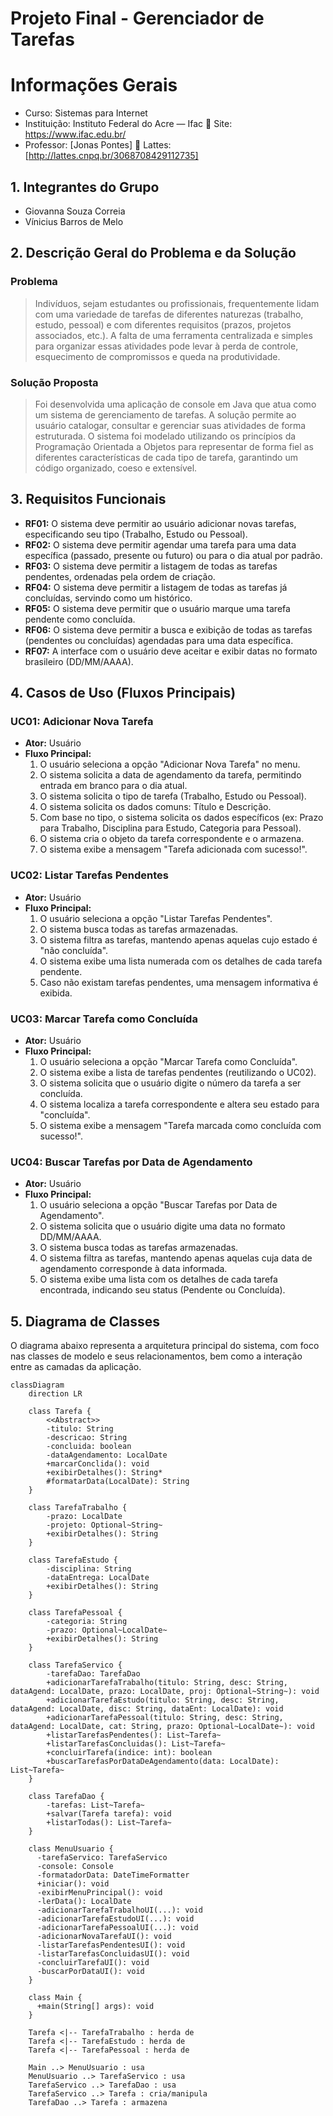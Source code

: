 # Projeto Final - Gerenciador de Tarefas

# Informações Gerais
- Curso: Sistemas para Internet
- Instituição: Instituto Federal do Acre — Ifac
🔗 Site: https://www.ifac.edu.br/
- Professor: [Jonas Pontes]
🔗 Lattes: [http://lattes.cnpq.br/3068708429112735]

## 1. Integrantes do Grupo

* Giovanna Souza Correia
* Vínicius Barros de Melo

## 2. Descrição Geral do Problema e da Solução

### Problema

> Indivíduos, sejam estudantes ou profissionais, frequentemente lidam com uma variedade de tarefas de diferentes naturezas (trabalho, estudo, pessoal) e com diferentes requisitos (prazos, projetos associados, etc.). A falta de uma ferramenta centralizada e simples para organizar essas atividades pode levar à perda de controle, esquecimento de compromissos e queda na produtividade.

### Solução Proposta

> Foi desenvolvida uma aplicação de console em Java que atua como um sistema de gerenciamento de tarefas. A solução permite ao usuário catalogar, consultar e gerenciar suas atividades de forma estruturada. O sistema foi modelado utilizando os princípios da Programação Orientada a Objetos para representar de forma fiel as diferentes características de cada tipo de tarefa, garantindo um código organizado, coeso e extensível.

## 3. Requisitos Funcionais

* **RF01:** O sistema deve permitir ao usuário adicionar novas tarefas, especificando seu tipo (Trabalho, Estudo ou Pessoal).
* **RF02:** O sistema deve permitir agendar uma tarefa para uma data específica (passado, presente ou futuro) ou para o dia atual por padrão.
* **RF03:** O sistema deve permitir a listagem de todas as tarefas pendentes, ordenadas pela ordem de criação.
* **RF04:** O sistema deve permitir a listagem de todas as tarefas já concluídas, servindo como um histórico.
* **RF05:** O sistema deve permitir que o usuário marque uma tarefa pendente como concluída.
* **RF06:** O sistema deve permitir a busca e exibição de todas as tarefas (pendentes ou concluídas) agendadas para uma data específica.
* **RF07:** A interface com o usuário deve aceitar e exibir datas no formato brasileiro (DD/MM/AAAA).

## 4. Casos de Uso (Fluxos Principais)

### UC01: Adicionar Nova Tarefa

* **Ator:** Usuário
* **Fluxo Principal:**
    1.  O usuário seleciona a opção "Adicionar Nova Tarefa" no menu.
    2.  O sistema solicita a data de agendamento da tarefa, permitindo entrada em branco para o dia atual.
    3.  O sistema solicita o tipo de tarefa (Trabalho, Estudo ou Pessoal).
    4.  O sistema solicita os dados comuns: Título e Descrição.
    5.  Com base no tipo, o sistema solicita os dados específicos (ex: Prazo para Trabalho, Disciplina para Estudo, Categoria para Pessoal).
    6.  O sistema cria o objeto da tarefa correspondente e o armazena.
    7.  O sistema exibe a mensagem "Tarefa adicionada com sucesso!".

### UC02: Listar Tarefas Pendentes

* **Ator:** Usuário
* **Fluxo Principal:**
    1.  O usuário seleciona a opção "Listar Tarefas Pendentes".
    2.  O sistema busca todas as tarefas armazenadas.
    3.  O sistema filtra as tarefas, mantendo apenas aquelas cujo estado é "não concluída".
    4.  O sistema exibe uma lista numerada com os detalhes de cada tarefa pendente.
    5.  Caso não existam tarefas pendentes, uma mensagem informativa é exibida.

### UC03: Marcar Tarefa como Concluída

* **Ator:** Usuário
* **Fluxo Principal:**
    1.  O usuário seleciona a opção "Marcar Tarefa como Concluída".
    2.  O sistema exibe a lista de tarefas pendentes (reutilizando o UC02).
    3.  O sistema solicita que o usuário digite o número da tarefa a ser concluída.
    4.  O sistema localiza a tarefa correspondente e altera seu estado para "concluída".
    5.  O sistema exibe a mensagem "Tarefa marcada como concluída com sucesso!".

### UC04: Buscar Tarefas por Data de Agendamento

* **Ator:** Usuário
* **Fluxo Principal:**
    1.  O usuário seleciona a opção "Buscar Tarefas por Data de Agendamento".
    2.  O sistema solicita que o usuário digite uma data no formato DD/MM/AAAA.
    3.  O sistema busca todas as tarefas armazenadas.
    4.  O sistema filtra as tarefas, mantendo apenas aquelas cuja data de agendamento corresponde à data informada.
    5.  O sistema exibe uma lista com os detalhes de cada tarefa encontrada, indicando seu status (Pendente ou Concluída).

## 5. Diagrama de Classes

O diagrama abaixo representa a arquitetura principal do sistema, com foco nas classes de modelo e seus relacionamentos, bem como a interação entre as camadas da aplicação.

```mermaid
classDiagram
    direction LR

    class Tarefa {
        <<Abstract>>
        -titulo: String
        -descricao: String
        -concluida: boolean
        -dataAgendamento: LocalDate
        +marcarConclida(): void
        +exibirDetalhes(): String*
        #formatarData(LocalDate): String
    }

    class TarefaTrabalho {
        -prazo: LocalDate
        -projeto: Optional~String~
        +exibirDetalhes(): String
    }

    class TarefaEstudo {
        -disciplina: String
        -dataEntrega: LocalDate
        +exibirDetalhes(): String
    }

    class TarefaPessoal {
        -categoria: String
        -prazo: Optional~LocalDate~
        +exibirDetalhes(): String
    }

    class TarefaServico {
        -tarefaDao: TarefaDao
        +adicionarTarefaTrabalho(titulo: String, desc: String, dataAgend: LocalDate, prazo: LocalDate, proj: Optional~String~): void
        +adicionarTarefaEstudo(titulo: String, desc: String, dataAgend: LocalDate, disc: String, dataEnt: LocalDate): void
        +adicionarTarefaPessoal(titulo: String, desc: String, dataAgend: LocalDate, cat: String, prazo: Optional~LocalDate~): void
        +listarTarefasPendentes(): List~Tarefa~
        +listarTarefasConcluidas(): List~Tarefa~
        +concluirTarefa(indice: int): boolean
        +buscarTarefasPorDataDeAgendamento(data: LocalDate): List~Tarefa~
    }

    class TarefaDao {
        -tarefas: List~Tarefa~
        +salvar(Tarefa tarefa): void
        +listarTodas(): List~Tarefa~
    }
    
    class MenuUsuario {
      -tarefaServico: TarefaServico
      -console: Console
      -formatadorData: DateTimeFormatter
      +iniciar(): void
      -exibirMenuPrincipal(): void
      -lerData(): LocalDate
      -adicionarTarefaTrabalhoUI(...): void
      -adicionarTarefaEstudoUI(...): void
      -adicionarTarefaPessoalUI(...): void
      -adicionarNovaTarefaUI(): void
      -listarTarefasPendentesUI(): void
      -listarTarefasConcluidasUI(): void
      -concluirTarefaUI(): void
      -buscarPorDataUI(): void
    }

    class Main {
      +main(String[] args): void
    }

    Tarefa <|-- TarefaTrabalho : herda de
    Tarefa <|-- TarefaEstudo : herda de
    Tarefa <|-- TarefaPessoal : herda de
    
    Main ..> MenuUsuario : usa
    MenuUsuario ..> TarefaServico : usa
    TarefaServico ..> TarefaDao : usa
    TarefaServico ..> Tarefa : cria/manipula
    TarefaDao ..> Tarefa : armazena
```
